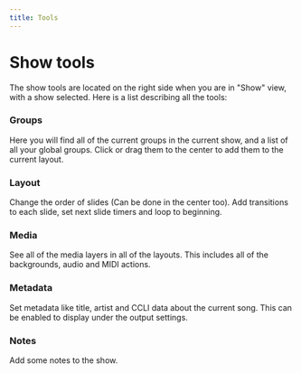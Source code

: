 ```yaml
---
title: Tools
---
```


# Show tools

The show tools are located on the right side when you are in "Show" view, with a show selected. Here is a list describing all the tools:

### Groups

Here you will find all of the current groups in the current show, and a list of all your global groups. Click or drag them to the center to add them to the current layout.

### Layout

Change the order of slides (Can be done in the center too). Add transitions to each slide, set next slide timers and loop to beginning.

### Media

See all of the media layers in all of the layouts. This includes all of the backgrounds, audio and MIDI actions.

### Metadata

Set metadata like title, artist and CCLI data about the current song. This can be enabled to display under the output settings.

### Notes

Add some notes to the show.
